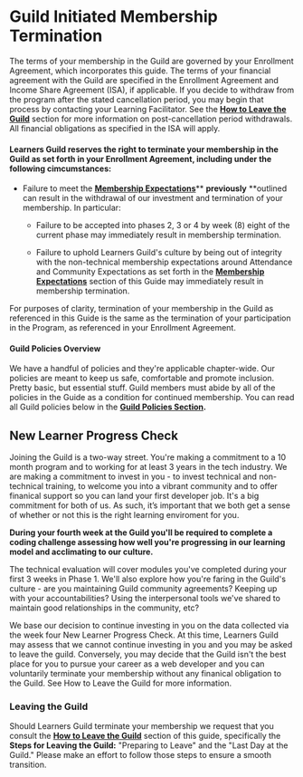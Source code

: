 # Guild Initiated Membership Termination

The terms of your membership in the Guild are governed by your Enrollment Agreement, which incorporates this guide. The terms of your financial agreement with the Guild are specified in the Enrollment Agreement and Income Share Agreement \(ISA\), if applicable. If you decide to withdraw from the program after the stated cancellation period, you may begin that process by contacting your Learning Facilitator. See the [**How to Leave the Guild**](/General/Membership/learner-initiated-membership-cancelation-period.md) section for more information on post-cancellation period withdrawals. All financial obligations as specified in the ISA will apply.

#### Learners Guild reserves the right to terminate your membership in the Guild as set forth in your Enrollment Agreement, including under the following cimcumstances:

* Failure to meet the [**Membership Expectations**](/General/Membership/membership-expectations.md)** **previously** **outlined can result in the withdrawal of our investment and termination of your membership. In particular:

  * Failure to be accepted into phases 2, 3 or 4 by week \(8\) eight of the current phase may immediately result in membership termination.

  * Failure to uphold Learners Guild's culture by being out of integrity with the non-technical membership expectations around Attendance and Community Expectations as set forth in the [**Membership Expectations**](/General/Membership/membership-expectations.md) section of this Guide may immediately result in membership termination.

For purposes of clarity, termination of your membership in the Guild as referenced in this Guide is the same as the termination of your participation in the Program, as referenced in your Enrollment Agreement.

#### **Guild Policies Overview**

We have a handful of policies and they're applicable chapter-wide. Our policies are meant to keep us safe, comfortable and promote inclusion. Pretty basic, but essential stuff. Guild members must abide by all of the policies in the Guide as a condition for continued membership. You can read all Guild policies below in the [**Guild Policies Section**](/Policies/README.md)**.**

## New Learner Progress Check

Joining the Guild is a two-way street. You're making a commitment to a 10 month program and to working for at least 3 years in the tech industry. We are making a commitment to invest in you - to invest technical and non-technical training, to welcome you into a vibrant community and to offer finanical support so you can land your first developer job. It's a big commitment for both of us. As such, it’s important that we both get a sense of whether or not this is the right learning enviroment for you.

**During your fourth week at the Guild you'll be required to complete a coding challenge assessing how well you're progressing in our learning model and acclimating to our culture.**

The technical evaluation will cover modules you've completed during your first 3 weeks in Phase 1. We'll also explore how you're faring in the Guild's culture - are you maintaining Guild community agreements? Keeping up with your accountabilities? Using the interpersonal tools we've shared to maintain good relationships in the community, etc?

We base our decision to continue investing in you on the data collected via the week four New Learner Progress Check. At this time, Learners Guild may assess that we cannot continue investing in you and you may be asked to leave the guild. Conversely, you may decide that the Guild isn't the best place for you to pursue your career as a web developer and you can voluntarily terminate your membership without any finanical obligation to the Guild. See How to Leave the Guild for more information.

### Leaving the Guild

Should Learners Guild terminate your membership we request that you consult the [**How to Leave the Guild**](/General/Membership/learner-initiated-membership-cancelation-period.md) section of this guide, specifically the **Steps for Leaving the Guild:** "Preparing to Leave" and the "Last Day at the Guild." Please make an effort to follow those steps to ensure a smooth transition.

